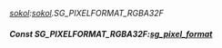 _[sokol](../../modules/sokol/sokol-module.md):[sokol](../../modules/sokol/sokol-module.md).SG\_PIXELFORMAT\_RGBA32F_
##### Const SG\_PIXELFORMAT\_RGBA32F:[sg_pixel_format](../../modules/sokol/sokol-sg_pixel_format.md)
